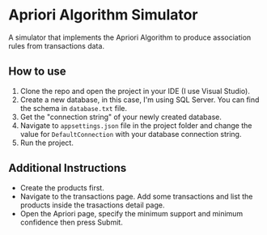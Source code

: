 # Apriori Algorithm Simulator
A simulator that implements the Apriori Algorithm to produce association rules from transactions data. 

## How to use
1. Clone the repo and open the project in your IDE (I use Visual Studio).
2. Create a new database, in this case, I'm using SQL Server. You can find the schema in `database.txt` file.
3. Get the "connection string" of your newly created database. 
4. Navigate to `appsettings.json` file in the project folder and change the value for `DefaultConnection` with your database connection string.
5. Run the project.

## Additional Instructions
- Create the products first. 
- Navigate to the transactions page. Add some transactions and list the products inside the trasactions detail page.
- Open the Apriori page, specify the minimum support and minimum confidence then press Submit. 
